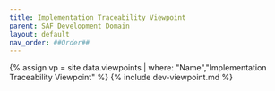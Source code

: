 ```yaml
---
title: Implementation Traceability Viewpoint
parent: SAF Development Domain
layout: default
nav_order: ##Order##
---
```

{% assign vp = site.data.viewpoints | where: "Name","Implementation Traceability Viewpoint" %}
{% include dev-viewpoint.md %}